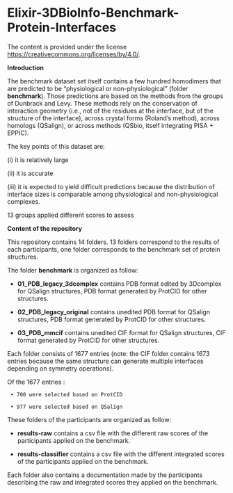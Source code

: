 # Elixir-3DBioInfo-Benchmark-Protein-Interfaces

The content is provided under the license https://creativecommons.org/licenses/by/4.0/.

**Introduction**

The benchmark dataset set itself contains a few hundred homodimers that are predicted to be “physiological or non-physiological” (folder **benchmark**). Those predictions are based on the methods from the groups of Dunbrack and Levy. These methods rely on the conservation of interaction geometry (i.e., not of the residues at the interface, but of the structure of the interface), across crystal forms (Roland’s method), across homologs (QSalign), or across methods (QSbio, itself integrating PISA + EPPIC). 

The key points of this dataset are: 
 
(i) it is relatively large

(ii) it is accurate

(iii) it is expected to yield difficult predictions because the distribution of interface sizes is comparable among physiological and non-physiological complexes.

13 groups applied different scores to assess 


**Content of the repository**

This repository contains 14 folders. 13 folders correspond to the results of each participants, one folder corresponds to the benchmark set of protein structures.

The folder **benchmark** is organized as follow:

   - **01_PDB_legacy_3dcomplex** contains PDB format edited by 3Dcomplex for QSalign structures, PDB format generated by ProtCID for other structures.

   - **02_PDB_legacy_original** contains unedited PDB format for QSalign structures, PDB format generated by ProtCID for other structures.

   - **03_PDB_mmcif** contains unedited CIF format for QSalign structures, CIF format generated by ProtCID for other structures.

 Each folder consists of 1677 entries (note: the CIF folder contains 1673 entries because the same structure can generate multiple interfaces depending on symmetry operations).

 Of the 1677 entries :
 
     • 700 were selected based on ProtCID
     
     • 977 were selected based on QSalign
     
     
     
These folders of the participants are organized as follow:

  - **results-raw** contains a csv file with the different raw scores of the participants applied on the benchmark.

  - **results-classifier** contains a csv file with the different integrated scores of the participants applied on the benchmark.

Each folder also contains a documentation made by the participants describing the raw and integrated scores they applied on the benchmark.

